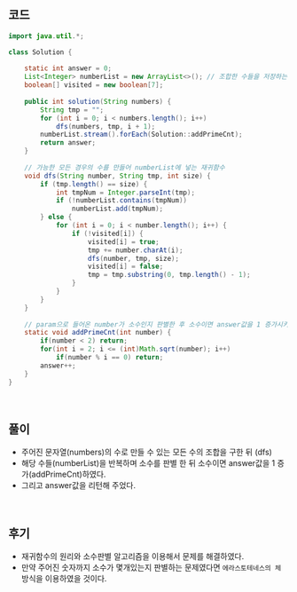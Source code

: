 ## 코드
```java
import java.util.*;

class Solution {
    
    static int answer = 0;
    List<Integer> numberList = new ArrayList<>(); // 조합한 수들을 저장하는 리스트
    boolean[] visited = new boolean[7];
    
    public int solution(String numbers) {
        String tmp = "";
        for (int i = 0; i < numbers.length(); i++)
            dfs(numbers, tmp, i + 1);
        numberList.stream().forEach(Solution::addPrimeCnt);
        return answer;
    }
    
    // 가능한 모든 경우의 수를 만들어 numberList에 넣는 재귀함수
    void dfs(String number, String tmp, int size) {
        if (tmp.length() == size) {
            int tmpNum = Integer.parseInt(tmp);
            if (!numberList.contains(tmpNum))
                numberList.add(tmpNum);
        } else {
            for (int i = 0; i < number.length(); i++) {
                if (!visited[i]) {
                    visited[i] = true;
                    tmp += number.charAt(i);
                    dfs(number, tmp, size);
                    visited[i] = false;
                    tmp = tmp.substring(0, tmp.length() - 1);
                }
            }
        }
    }
    
    // param으로 들어온 number가 소수인지 판별한 후 소수이면 answer값을 1 증가시키는 메서드
    static void addPrimeCnt(int number) {
        if(number < 2) return;
        for(int i = 2; i <= (int)Math.sqrt(number); i++)
            if(number % i == 0) return;
        answer++;
    }
}
```

<br>

## 풀이
* 주어진 문자열(numbers)의 수로 만들 수 있는 모든 수의 조합을 구한 뒤 (dfs)
* 해당 수들(numberList)을 반복하며 소수를 판별 한 뒤 소수이면 answer값을 1 증가(addPrimeCnt)하였다.
* 그리고 answer값을 리턴해 주었다.
<br>

## 후기
* 재귀함수의 원리와 소수판별 알고리즘을 이용해서 문제를 해결하였다.
* 만약 주어진 숫자까지 소수가 몇개있는지 판별하는 문제였다면 `에라스토테네스의 체` 방식을 이용하였을 것이다.
